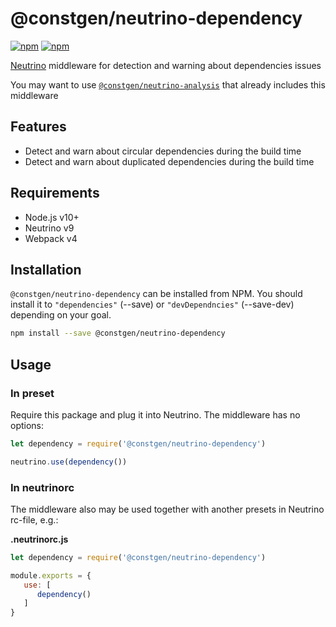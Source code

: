 # @constgen/neutrino-dependency

[![npm](https://img.shields.io/npm/v/@constgen/neutrino-dependency.svg)](https://www.npmjs.com/package/@constgen/neutrino-dependency)
[![npm](https://img.shields.io/npm/dt/@constgen/neutrino-dependency.svg)](https://www.npmjs.com/package/@constgen/neutrino-dependency)

[Neutrino](https://neutrino.js.org) middleware for detection and warning about dependencies issues

You may want to use [`@constgen/neutrino-analysis`](https://github.com/constgen/constgen-neutrino/packages/analysis) that already includes this middleware

## Features

- Detect and warn about circular dependencies during the build time
- Detect and warn about duplicated dependencies during the build time

## Requirements

- Node.js v10+
- Neutrino v9
- Webpack v4

## Installation

`@constgen/neutrino-dependency` can be installed from NPM. You should install it to `"dependencies"` (--save) or `"devDependncies"` (--save-dev) depending on your goal.

```bash
npm install --save @constgen/neutrino-dependency
```

## Usage

### In preset

Require this package and plug it into Neutrino. The middleware has no options:

```js
let dependency = require('@constgen/neutrino-dependency')

neutrino.use(dependency())
```

### In **neutrinorc**

The middleware also may be used together with another presets in Neutrino rc-file, e.g.:

**.neutrinorc.js**

```js
let dependency = require('@constgen/neutrino-dependency')

module.exports = {
   use: [
      dependency()
   ]
}
```